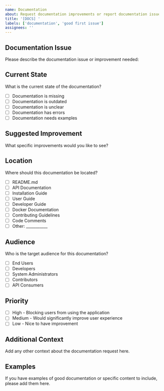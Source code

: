 ```yaml
---
name: Documentation
about: Request documentation improvements or report documentation issues
title: '[DOCS] '
labels: ['documentation', 'good first issue']
assignees: ''
---
```


## Documentation Issue
Please describe the documentation issue or improvement needed:

## Current State
What is the current state of the documentation?
- [ ] Documentation is missing
- [ ] Documentation is outdated
- [ ] Documentation is unclear
- [ ] Documentation has errors
- [ ] Documentation needs examples

## Suggested Improvement
What specific improvements would you like to see?

## Location
Where should this documentation be located?
- [ ] README.md
- [ ] API Documentation
- [ ] Installation Guide
- [ ] User Guide
- [ ] Developer Guide
- [ ] Docker Documentation
- [ ] Contributing Guidelines
- [ ] Code Comments
- [ ] Other: ___________

## Audience
Who is the target audience for this documentation?
- [ ] End Users
- [ ] Developers
- [ ] System Administrators
- [ ] Contributors
- [ ] API Consumers

## Priority
- [ ] High - Blocking users from using the application
- [ ] Medium - Would significantly improve user experience
- [ ] Low - Nice to have improvement

## Additional Context
Add any other context about the documentation request here.

## Examples
If you have examples of good documentation or specific content to include, please add them here.
